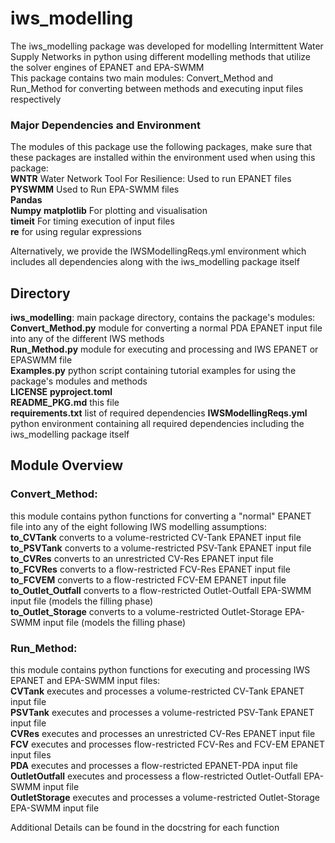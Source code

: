 # iws_modelling
The iws_modelling package was developed for modelling Intermittent Water Supply Networks in python using different modelling methods that utilize the solver engines of EPANET and EPA-SWMM  
This package contains two main modules: Convert_Method and Run_Method for converting between methods and executing input files respectively  
  
### Major Dependencies and Environment  
The modules of this package use the following packages, make sure that these packages are installed within the environment used when using this package:  
**WNTR** Water Network Tool For Resilience: Used to run EPANET files  
**PYSWMM** Used to Run EPA-SWMM files  
**Pandas**  
**Numpy**
**matplotlib** For plotting and visualisation    
**timeit** For timing execution of input files  
**re** for using regular expressions  
  
Alternatively, we provide the IWSModellingReqs.yml environment which includes all dependencies along with the iws_modelling package itself

## Directory
**iws_modelling**: main package directory, contains the package's modules:  
    **Convert_Method.py** module for converting a normal PDA EPANET input file into any of the different IWS methods  
    **Run_Method.py** module for executing and processing and IWS EPANET or EPASWMM file  
**Examples.py** python script containing tutorial examples for using the package's modules and methods  
**LICENSE**
**pyproject.toml**  
**README_PKG.md** this file  
**requirements.txt** list of required dependencies
**IWSModellingReqs.yml** python environment containing all required dependencies including the iws_modelling package itself
  
## Module Overview  
### Convert_Method:   
this module contains python functions for converting a "normal" EPANET file into any of the eight following IWS modelling assumptions:  
**to_CVTank** converts to a volume-restricted CV-Tank EPANET input file  
**to_PSVTank** converts to a volume-restricted PSV-Tank EPANET input file  
**to_CVRes** converts to an unrestricted CV-Res EPANET input file  
**to_FCVRes** converts to a flow-restricted FCV-Res EPANET input file  
**to_FCVEM** converts to a flow-restricted FCV-EM EPANET input file  
**to_Outlet_Outfall** converts to a flow-restricted Outlet-Outfall EPA-SWMM input file (models the filling phase)  
**to_Outlet_Storage** converts to a volume-restricted Outlet-Storage EPA-SWMM input file (models the filling phase)  
  
### Run_Method:  
this module contains python functions for executing and processing IWS EPANET and EPA-SWMM input files:  
**CVTank** executes and processes a volume-restricted CV-Tank EPANET input file  
**PSVTank** executes and processes a volume-restricted PSV-Tank EPANET input file  
**CVRes** executes and processes an unrestricted CV-Res EPANET input file  
**FCV** executes and processes flow-restricted FCV-Res and FCV-EM EPANET input files  
**PDA** executes and processes a flow-restricted EPANET-PDA input file  
**OutletOutfall** executes and processess a flow-restricted Outlet-Outfall EPA-SWMM input file  
**OutletStorage** executes and processes a volume-restricted Outlet-Storage EPA-SWMM input file  
  
Additional Details can be found in the docstring for each function